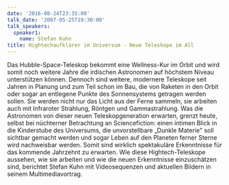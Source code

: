 ```yaml
---
date: '2016-08-24T23:35:00'
talk_date: '2007-05-25T19:30:00'
talk_speakers:
  speaker1:
    name: Stefan Kuhn
title: Hightechaufklärer im Universum - Neue Teleskope im All
---
```

Das Hubble-Space-Teleskop bekommt eine Wellness-Kur im Orbit und wird somit noch weitere Jahre die irdischen Astronomen auf höchstem Niveau unterstützen können. Dennoch sind weitere, modernere Teleskope seit Jahren in Planung und zum Teil schon im Bau, die von Raketen in den Orbit oder sogar an entlegene Punkte des Sonnensystems getragen werden sollen. Sie werden nicht nur das Licht aus der Ferne sammeln, sie arbeiten auch mit Infraroter Strahlung, Röntgen und Gammastrahlung. Was die Astronomen von dieser neuen Teleskopgeneration erwarten,  grenzt heute, selbst bei nüchterner Betrachtung an Sciencefiction: einen intimen Blick in die Kinderstube des Universums, die unvorstellbare „Dunkle Materie" soll sichtbar gemacht werden und sogar Leben auf den Planeten ferner Sterne wird nachweisbar werden. Somit sind wirklich spektakuläre Erkenntnisse für das kommende Jahrzehnt zu erwarten. 
Wie diese Hightech-Teleskope aussehen, wie sie arbeiten und wie die neuen Erkenntnisse einzuschätzen sind, berichtet Stefan Kuhn mit Videosequenzen und aktuellen Bildern in seinem Multimediavortrag.